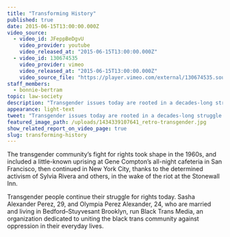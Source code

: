 ```yaml
---
title: "Transforming History"
published: true
date: 2015-06-15T13:00:00.000Z
video_source:
  - video_id: JFeppBeDgvU
    video_provider: youtube
    video_released_at: "2015-06-15T13:00:00.000Z"
  - video_id: 130674535
    video_provider: vimeo
    video_released_at: "2015-06-15T13:00:00.000Z"
    video_source_file: "https://player.vimeo.com/external/130674535.source.mov?s=71bba8ee3866e44850d712e4fbf6ad32&profile_id=0&download=1"
staff_members:
  - bonnie-bertram
topic: law-society
description: "Transgender issues today are rooted in a decades-long struggle for inclusion."
appearance: light-text
tweet: "Transgender issues today are rooted in a decades-long struggle for inclusion."
featured_image_path: /uploads/1434339107641_retro-transgender.jpg
show_related_report_on_video_page: true
slug: transforming-history
---
```


The transgender community’s fight for rights took shape in the 1960s, and included a little-known uprising at Gene Compton’s all-night cafeteria in San Francisco, then continued in New York City, thanks to the determined activism of Sylvia Rivera and others, in the wake of the riot at the Stonewall Inn.

Transgender people continue their struggle for rights today. Sasha Alexander Perez, 29, and Olympia Perez Alexander, 24, who are married and living in Bedford–Stuyvesant Brooklyn, run Black Trans Media, an organization dedicated to uniting the black trans community against oppression in their everyday lives.

